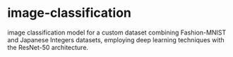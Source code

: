 # image-classification
image classification model for a custom dataset combining Fashion-MNIST and Japanese Integers datasets, employing deep learning techniques with the ResNet-50 architecture. 
